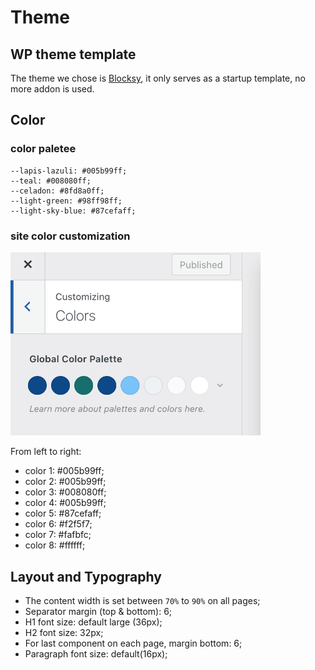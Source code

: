 # Theme

## WP theme template
The theme we chose is [Blocksy](https://wordpress.org/themes/blocksy/), it only serves as a startup template, no more addon is used.

## Color 
### color paletee
```
--lapis-lazuli: #005b99ff;
--teal: #008080ff;
--celadon: #8fd8a0ff;
--light-green: #98ff98ff;
--light-sky-blue: #87cefaff;
```
### site color customization
<img src="images/site-color.png" width="400px" />

From left to right:
- color 1: #005b99ff;
- color 2: #005b99ff;
- color 3: #008080ff;
- color 4: #005b99ff;
- color 5: #87cefaff;
- color 6: #f2f5f7;
- color 7: #fafbfc;
- color 8: #ffffff;

## Layout and Typography
- The content width is set between `70%` to `90%` on all pages;
- Separator margin (top & bottom): 6;
- H1 font size: default large (36px);
- H2 font size: 32px;
- For last component on each page, margin bottom: 6;
- Paragraph font size: default(16px);
